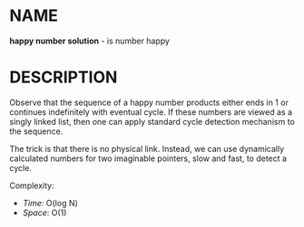 # NAME

**happy number solution** - is number happy


# DESCRIPTION

Observe that the sequence of a happy number products either ends in 1 or
continues indefinitely with eventual cycle. If these numbers are viewed as a
singly linked list, then one can apply standard cycle detection mechanism to
the sequence.

The trick is that there is no physical link. Instead, we can use dynamically
calculated numbers for two imaginable pointers, slow and fast, to detect a cycle.

Complexity:

  * *Time*: O(log N)
  * *Space*: O(1)
